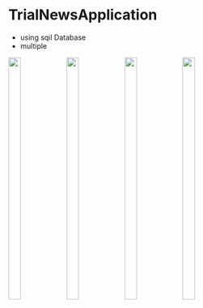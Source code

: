 # TrialNewsApplication 

- using sqil Database 
- multiple 

<p float="center"> 
<img src="https://user-images.githubusercontent.com/101552010/192108185-c18bad74-bcbe-4d65-8bad-812e610f9a7a.png" width=22% height=35%>
<img src="https://user-images.githubusercontent.com/101552010/192108181-e94bec28-79da-432a-9e5b-d5da5636879c.png" width=22% height=35%>
<img src="https://user-images.githubusercontent.com/101552010/192108186-34b40f84-fe1b-4bdf-aaf0-1e7e0f88b026.png" width=22% height=35%>
<img src="https://user-images.githubusercontent.com/101552010/192108187-2979182c-b814-4466-a719-3c5f585eb5da.png" width=22% height=35%>
</p> 
